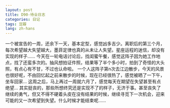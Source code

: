 ```yaml
---
layout: post
title: D90-待业日志
categories: 日记
tags: 豆瓣
lang: zh-hans
---
```

一个被宣告的一周，还余下一天，基本定型，感觉凶多吉少。离职后的第三个月，每次希望越大失望越大，墨菲定律也真的从未让人失望。星座运程的迷信，却没有实现的样子……
今天在一轮电话讨论后，找闺蜜午餐，感觉这阵子因为她工作地点，找了还蛮多次的。抽风想拍证件照，结果等了半个多小时，拍到了奇怪的大头照，有点心有不甘，不过也认命啦。
一个人这阵子第n次去江边散步，今天的风景也很好呢，不由回忆起之前来散步的时候，现在已经很热了，感觉被晒了一下午，坐车回家…
这周之后，马上再过一周就六月了，感觉每天在期望在失望甚至有点绝望…
其实挺丧的，那些所想终究还是实现不了的样子，无济于事。甚至丧失了继续的勇气，但又不得不硬着头皮在没有结果的时候，继续寻觅下一次机会，迎来可能的又一次希望到失望。什么时候才能结束呢……